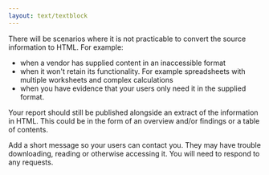 ```yaml
---
layout: text/textblock
---
```


There will be scenarios where it is not practicable to convert the source information to HTML. For example:

- when a vendor has supplied content in an inaccessible format
- when it won't retain its functionality. For example spreadsheets with multiple worksheets and complex calculations 
- when you have evidence that your users only need it in the supplied format. 

Your report should still be published alongside an extract of the information in HTML. This could be in the form of an overview and/or findings or a table of contents.

Add a short message so your users can contact you. They may have trouble downloading, reading or otherwise accessing it. You will need to respond to any requests.